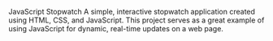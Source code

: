 JavaScript Stopwatch
A simple, interactive stopwatch application created using HTML, CSS, and JavaScript. This project serves as a great example of using JavaScript for dynamic, real-time updates on a web page.
